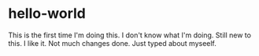 # hello-world
This is the first time I'm doing this. I don't know what I'm doing.
Still new to this. I like it.
Not much changes done. Just typed about myseelf.
